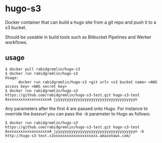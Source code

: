 # hugo-s3
Docker container that can build a hugo site from a git repo and push it to a s3 bucket.

Should be useable in build tools such as Bitbucket Pipelines and Werker workflows.

## usage

```
$ docker pull rabidgremlin/hugo-s3
$ docker run rabidgremlin/hugo-s3
Usage:
      docker run rabidgremlin/hugo-s3 <git url> <s3 bucket name> <AWS access key> <AWS secret key>
$ docker run rabidgremlin/hugo-s3 https://github.com/rabidgremlin/hugo-s3-test.git hugo-s3-test AxxxxxxxxxxxxxxxxxxxA jyyyyyyyyyyyyyyyyyyyyyyyyyyyyyyyyyyyyn
```

Any parameters after the first 4 are passed onto Hugo. For instance to override the *baseurl* you can pass the *-b* parameter to Hugo as follows:

```
$ docker run rabidgremlin/hugo-s3 https://github.com/rabidgremlin/hugo-s3-test.git hugo-s3-test AxxxxxxxxxxxxxxxxxxxA jyyyyyyyyyyyyyyyyyyyyyyyyyyyyyyyyyyyyn -b http://hugo-s3-test.s3xxxxxxxxxxxxxxxxxxxx.amazonaws.com/
```
